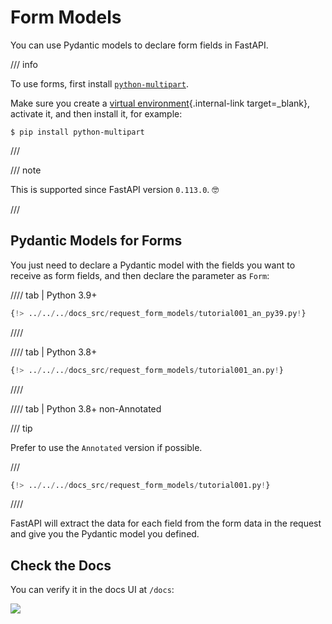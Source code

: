 # Form Models

You can use Pydantic models to declare form fields in FastAPI.

/// info

To use forms, first install <a href="https://github.com/Kludex/python-multipart" class="external-link" target="_blank">`python-multipart`</a>.

Make sure you create a [virtual environment](../virtual-environments.md){.internal-link target=_blank}, activate it, and then install it, for example:

```console
$ pip install python-multipart
```

///

/// note

This is supported since FastAPI version `0.113.0`. 🤓

///

## Pydantic Models for Forms

You just need to declare a Pydantic model with the fields you want to receive as form fields, and then declare the parameter as `Form`:

//// tab | Python 3.9+

```Python hl_lines="9-11  15"
{!> ../../../docs_src/request_form_models/tutorial001_an_py39.py!}
```

////

//// tab | Python 3.8+

```Python hl_lines="8-10  14"
{!> ../../../docs_src/request_form_models/tutorial001_an.py!}
```

////

//// tab | Python 3.8+ non-Annotated

/// tip

Prefer to use the `Annotated` version if possible.

///

```Python hl_lines="7-9  13"
{!> ../../../docs_src/request_form_models/tutorial001.py!}
```

////

FastAPI will extract the data for each field from the form data in the request and give you the Pydantic model you defined.

## Check the Docs

You can verify it in the docs UI at `/docs`:

<div class="screenshot">
<img src="/img/tutorial/request-form-models/image01.png">
</div>

